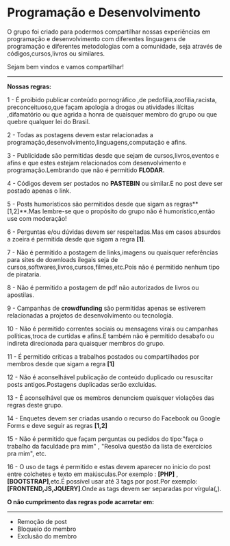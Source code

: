 
# Programação e Desenvolvimento

O grupo foi criado para podermos compartilhar nossas experiências em programação e desenvolvimento com diferentes linguagens de programação e diferentes metodologias  com a comunidade, seja através de códigos,cursos,livros  ou  similares.

Sejam bem vindos e vamos compartilhar!

----
 
**Nossas regras:**
 
1 - É proibido publicar conteúdo  pornográfico ,de pedofilia,zoofilia,racista, preconceituoso,que façam apologia a drogas ou atividades ilícitas ,difamatório ou que agrida a honra de quaisquer membro do grupo ou que quebre qualquer lei do Brasil. 
 
2 - Todas as postagens devem estar relacionadas a programação,desenvolvimento,linguagens,computação e afins. 
 
3 - Publicidade são permitidas desde que sejam de cursos,livros,eventos e afins e que estes estejam relacionados com desenvolvimento e programação.Lembrando que não é permitido **FLODAR.**

4 - Códigos devem ser postados no **PASTEBIN** ou similar.E no post deve ser postado apenas o link.
 
5 - Posts humorísticos são permitidos desde que sigam as regras**[1,2]**.Mas lembre-se que o propósito do grupo não é humorístico,então use com moderação!
 
6 - Perguntas e/ou dúvidas devem ser respeitadas.Mas em casos absurdos a zoeira  é permitida desde que sigam a regra **[1]**. 
 
7 - Não é permitido a postagem de links,imagens ou quaisquer referências para sites de downloads ilegais seja de cursos,softwares,livros,cursos,filmes,etc.Pois não é permitido nenhum tipo de pirataria.

8 - Não é permitido a postagem de pdf não autorizados de livros ou apostilas.

9 - Campanhas de **crowdfunding** são permitidas apenas se estiverem relacionadas a projetos de desenvolvimento ou tecnologia.

10 - Não é permitido correntes sociais ou mensagens virais ou campanhas políticas,troca de curtidas e afins.E também não é permitido desabafo ou indireta direcionada para quaisquer membros do grupo.
  
11 - É permitido críticas a trabalhos postados ou compartilhados por membros desde que sigam a regra **[1]**

12 - Não é aconselhável publicação de conteúdo duplicado ou resuscitar posts antigos.Postagens duplicadas serão excluídas.

13 - É aconselhável que os membros denunciem quaisquer violações das regras deste grupo.

14 - Enquetes devem ser criadas usando o recurso do Facebook ou Google Forms e deve seguir as regras **[1,2]**

15 - Não é permitido que façam perguntas ou pedidos do tipo:"faça o trabalho da faculdade pra mim" , "Resolva questão da lista de exercícios pra mim", etc.

16 - O uso de tags é permitido e estas devem aparecer no inicio do post entre colchetes e texto em maiúsculas.Por exemplo : **[PHP]** , **[BOOTSTRAP]**,etc.É possível usar até 3 tags por post.Por exemplo:**[FRONTEND,JS,JQUERY]**.Onde as tags devem ser separadas por vírgula(,).


**O não cumprimento das regras pode acarretar em:**

---
 - Remoção de post
 - Bloqueio do membro
 - Exclusão do membro
 
 
